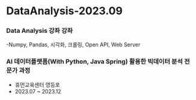 # DataAnalysis-2023.09



### Data Analysis 강좌 강좌
-Numpy, Pandas, 시각화, 크롤링, Open API, Web Server

### AI 데이터플랫폼(With Python, Java Spring) 활용한 빅데이터 분석 전문가 과정
- 휴먼교육센터 영등포
- 2023.07 ~ 2023.12
